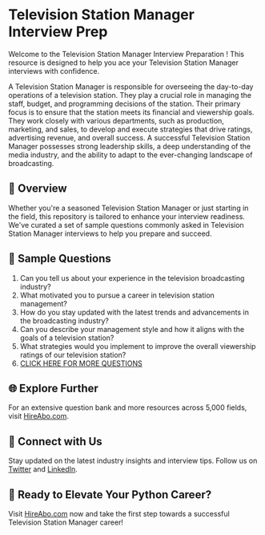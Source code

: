 # Television Station Manager Interview Prep

Welcome to the Television Station Manager Interview Preparation ! This resource is designed to help you ace your Television Station Manager interviews with confidence.

A Television Station Manager is responsible for overseeing the day-to-day operations of a television station. They play a crucial role in managing the staff, budget, and programming decisions of the station. Their primary focus is to ensure that the station meets its financial and viewership goals. They work closely with various departments, such as production, marketing, and sales, to develop and execute strategies that drive ratings, advertising revenue, and overall success. A successful Television Station Manager possesses strong leadership skills, a deep understanding of the media industry, and the ability to adapt to the ever-changing landscape of broadcasting.

## 🚀 Overview

Whether you're a seasoned Television Station Manager or just starting in the field, this repository is tailored to enhance your interview readiness. We've curated a set of sample questions commonly asked in Television Station Manager interviews to help you prepare and succeed.

## 📝 Sample Questions

1. Can you tell us about your experience in the television broadcasting industry?
2. What motivated you to pursue a career in television station management?
3. How do you stay updated with the latest trends and advancements in the broadcasting industry?
4. Can you describe your management style and how it aligns with the goals of a television station?
5. What strategies would you implement to improve the overall viewership ratings of our television station?
6. [CLICK HERE FOR MORE QUESTIONS](https://hireabo.com/job/8_2_14/Television%20Station%20Manager)

## 🌐 Explore Further

For an extensive question bank and more resources across 5,000 fields, visit [HireAbo.com](https://www.hireabo.com).

## 📱 Connect with Us

Stay updated on the latest industry insights and interview tips. Follow us on [Twitter](https://twitter.com/hireabo) and [LinkedIn](https://www.linkedin.com/in/hire-abo-3609972a8/).

## 🚀 Ready to Elevate Your Python Career?

Visit [HireAbo.com](https://www.hireabo.com) now and take the first step towards a successful Television Station Manager career!